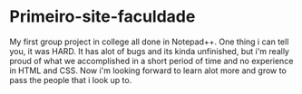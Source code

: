 # Primeiro-site-faculdade
My first group project in college all done in Notepad++. One thing i can tell you, it was HARD. 
It has alot of bugs and its kinda unfinished, but i'm really proud of what we accomplished in a short period of time and no experience in HTML and CSS. Now i'm looking forward to learn alot more and grow to pass the people that i look up to.
